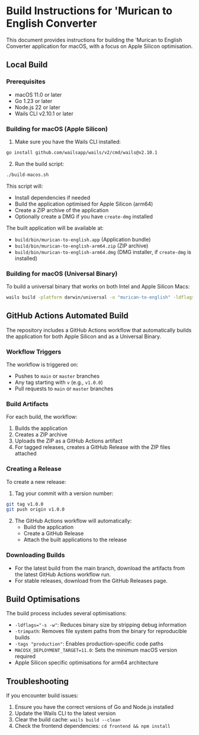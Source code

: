 # Build Instructions for 'Murican to English Converter

This document provides instructions for building the 'Murican to English Converter application for macOS, with a focus on Apple Silicon optimisation.

## Local Build

### Prerequisites

- macOS 11.0 or later
- Go 1.23 or later
- Node.js 22 or later
- Wails CLI v2.10.1 or later

### Building for macOS (Apple Silicon)

1. Make sure you have the Wails CLI installed:

```bash
go install github.com/wailsapp/wails/v2/cmd/wails@v2.10.1
```

2. Run the build script:

```bash
./build-macos.sh
```

This script will:
- Install dependencies if needed
- Build the application optimised for Apple Silicon (arm64)
- Create a ZIP archive of the application
- Optionally create a DMG if you have `create-dmg` installed

The built application will be available at:
- `build/bin/murican-to-english.app` (Application bundle)
- `build/bin/murican-to-english-arm64.zip` (ZIP archive)
- `build/bin/murican-to-english-arm64.dmg` (DMG installer, if `create-dmg` is installed)

### Building for macOS (Universal Binary)

To build a universal binary that works on both Intel and Apple Silicon Macs:

```bash
wails build -platform darwin/universal -o "murican-to-english" -ldflags="-s -w" -trimpath -tags "production"
```

## GitHub Actions Automated Build

The repository includes a GitHub Actions workflow that automatically builds the application for both Apple Silicon and as a Universal Binary.

### Workflow Triggers

The workflow is triggered on:
- Pushes to `main` or `master` branches
- Any tag starting with `v` (e.g., `v1.0.0`)
- Pull requests to `main` or `master` branches

### Build Artifacts

For each build, the workflow:
1. Builds the application
2. Creates a ZIP archive
3. Uploads the ZIP as a GitHub Actions artifact
4. For tagged releases, creates a GitHub Release with the ZIP files attached

### Creating a Release

To create a new release:

1. Tag your commit with a version number:

```bash
git tag v1.0.0
git push origin v1.0.0
```

2. The GitHub Actions workflow will automatically:
   - Build the application
   - Create a GitHub Release
   - Attach the built applications to the release

### Downloading Builds

- For the latest build from the main branch, download the artifacts from the latest GitHub Actions workflow run.
- For stable releases, download from the GitHub Releases page.

## Build Optimisations

The build process includes several optimisations:

- `-ldflags="-s -w"`: Reduces binary size by stripping debug information
- `-trimpath`: Removes file system paths from the binary for reproducible builds
- `-tags "production"`: Enables production-specific code paths
- `MACOSX_DEPLOYMENT_TARGET=11.0`: Sets the minimum macOS version required
- Apple Silicon specific optimisations for arm64 architecture

## Troubleshooting

If you encounter build issues:

1. Ensure you have the correct versions of Go and Node.js installed
2. Update the Wails CLI to the latest version
3. Clear the build cache: `wails build --clean`
4. Check the frontend dependencies: `cd frontend && npm install`
